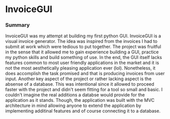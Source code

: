 # InvoiceGUI

### Summary
InvoiceGUI was my attempt at building my first python GUI. InvoiceGUI is a 
visual invoice generator. The idea was inspired from the invoices I had to submit at work which 
were tedious to put together. The project was fruitful in the sense that it allowed me to gain experience building a GUI, practice my
python skills and build something of use. In the end, the GUI itself lacks features common to most user friendly applications in the market 
and it is not the most aesthetically pleasing application ever (lol). Nonetheless, it does accomplish the task promised and that is producing invoices
from user input. Another key aspect of the project or rather lacking aspect is the absense of a database. This was intentional since it allowed to proceed faster with the project and didn't seem fitting for a tool so small and basic. I couldn't imagine the real additions a databse would provide for the application as it stands. Though, the application was built with the MVC architecture in mind allowing anyone to extend the application by implementing additinal features and of course connecting it to a database.

